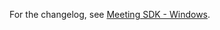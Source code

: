 For the changelog, see [Meeting SDK - Windows](https://marketplace.zoom.us/docs/changelog#labels/meeting-sdk-windows).

